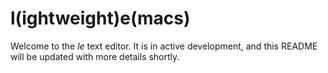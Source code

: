 # l(ightweight)e(macs)

Welcome to the *le* text editor. It is in active development, and this README will be updated with more details shortly.
